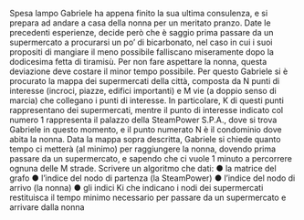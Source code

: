 Spesa lampo
Gabriele ha appena finito la sua ultima consulenza, e si prepara ad andare a casa della
nonna per un meritato pranzo. Date le precedenti esperienze, decide però che è saggio
prima passare da un supermercato a procurarsi un po’ di bicarbonato, nel caso in cui i suoi
propositi di mangiare il meno possibile falliscano miseramente dopo la dodicesima fetta di
tiramisù.
Per non fare aspettare la nonna, questa deviazione deve costare il minor tempo possibile.
Per questo Gabriele si è procurato la mappa dei supermercati della città, composta da N
punti di interesse (incroci, piazze, edifici importanti) e M vie (a doppio senso di marcia) che
collegano i punti di interesse. In particolare, K di questi punti rappresentano dei
supermercati, mentre il punto di interesse indicato col numero 1 rappresenta il palazzo della
SteamPower S.P.A., dove si trova Gabriele in questo momento, e il punto numerato N è il
condominio dove abita la nonna.
Data la mappa sopra descritta, Gabriele si chiede quanto tempo ci metterà (al minimo) per
raggiungere la nonna, dovendo prima passare da un supermercato, e sapendo che ci vuole
1 minuto a percorrere ognuna delle M strade.
Scrivere un algoritmo che dati:
● la matrice del grafo
● l’indice del nodo di partenza (la SteamPower)
● l’indice del nodo di arrivo (la nonna)
● gli indici Ki che indicano i nodi dei supermercati
restituisca il tempo minimo necessario per passare da un supermercato e arrivare dalla
nonna
